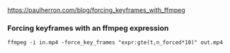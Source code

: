 https://paulherron.com/blog/forcing_keyframes_with_ffmpeg

### Forcing keyframes with an ffmpeg expression

    ffmpeg -i in.mp4 -force_key_frames "expr:gte(t,n_forced*10)" out.mp4